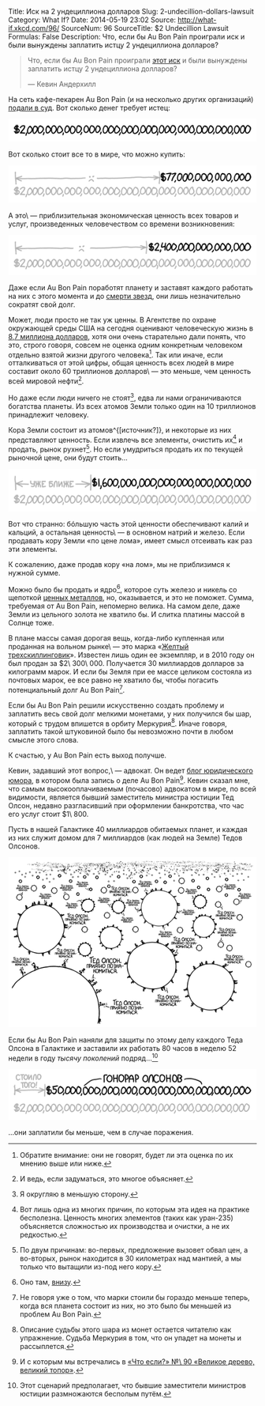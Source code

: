 Title: Иск на 2 ундециллиона долларов
Slug: 2-undecillion-dollars-lawsuit
Category: What If?
Date: 2014-05-19 23:02
Source: http://what-if.xkcd.com/96/
SourceNum: 96
SourceTitle: $2 Undecillion Lawsuit
Formulas: False
Description: Что, если бы Au Bon Pain проиграли иск и были вынуждены заплатить истцу 2 ундециллиона долларов?

> Что, если бы Au Bon Pain проиграли [этот иск][1] и были вынуждены заплатить истцу 2 ундециллиона долларов?
>
> — Кевин Андерхилл

На сеть кафе-пекарен Au Bon Pain (и на несколько других организаций) [подали в суд][2]. Вот сколько денег требует истец:

![](/uploads/096-2-undecillion-dollars-lawsuit/1ud.png "(в натуральную величину)")

Вот сколько стоит все то в мире, что можно купить:

![](/uploads/096-2-undecillion-dollars-lawsuit/world.png "(по большей части в натуральную величину, но некоторые нули маловаты)")

А это\ — приблизительная экономическая ценность всех товаров и услуг, произведенных человечеством со времени возникновения:

![](/uploads/096-2-undecillion-dollars-lawsuit/gwp.png "(Источник: xkcd.com/980, нижний правый угол)")

Даже если Au Bon Pain поработят планету и заставят каждого работать на них с этого момента и до [смерти звезд][3], они лишь незначительно сократят свой долг.

Может, люди просто не так уж ценны. В Агентстве по охране окружающей среды США на сегодня оценивают человеческую жизнь в [8,7 миллиона долларов][4], хотя они очень старательно дали понять, что это, строго говоря, совсем не оценка одним конкретным человеком отдельно взятой жизни другого человека[^1]. Так или иначе, если отталкиваться от этой цифры, общая ценность всех людей в мире составит около 60 триллионов долларов\ — это меньше, чем ценность всей мировой нефти[^2].

[^1]: Обратите внимание: они не говорят, будет ли эта оценка по их мнению выше или ниже.
[^2]: И ведь, если задуматься, это многое объясняет.

Но даже если люди ничего не стоят[^3], едва ли нами ограничиваются богатства планеты. Из всех атомов Земли только один на 10 триллионов принадлежит человеку.

[^3]: Я округляю в меньшую сторону.

Кора Земли состоит из атомов^{[источник?]}, и некоторые из них представляют ценность. Если извлечь все элементы, очистить их[^4] и продать, рынок рухнет[^5]. Но если умудриться продать их по текущей рыночной цене, они будут стоить…

[^4]: Вот лишь одна из многих причин, по которым эта идея на практике бесполезна. Ценность многих элементов (таких как уран-235) объясняется сложностью их производства и очистки, а не их редкостью.
[^5]: По двум причинам: во-первых, предложение вызовет обвал цен, а во-вторых, рынок находится в 30 километрах над мантией, а мы только что вытащили из-под него кору.

![](/uploads/096-2-undecillion-dollars-lawsuit/crust_ru.png "Никаких гарантий.")

Вот что странно: бóльшую часть этой ценности обеспечивают калий и кальций, а остальная ценность\ — в основном натрий и железо. Если продавать кору Земли «по цене лома», имеет смысл отсеивать как раз эти элементы.

К сожалению, даже продав кору «на лом», мы не приблизимся к нужной сумме.

Можно было бы продать и ядро[^6], которое суть железо и никель со щепоткой [ценных металлов][5], но, оказывается, и это не поможет. Сумма, требуемая от Au Bon Pain, непомерно велика. На самом деле, даже Земли из цельного золота не хватило бы. И слитка платины массой в Солнце тоже.

[^6]: Оно там, [внизу][6].

В плане массы самая дорогая вещь, когда-либо купленная или проданная на вольном рынке\ — это марка «[Желтый трехскиллинговик][7]». Известен лишь один ее экземпляр, и в 2010 году он был продан за \$2\ 300\ 000. Получается 30 миллиардов долларов за килограмм марок. И если бы Земля при ее массе целиком состояла из почтовых марок, ее все равно не хватило бы, чтобы погасить потенциальный долг Au Bon Pain[^7].

[^7]: Не говоря уже о том, что марки стоили бы гораздо меньше теперь, когда вся планета состоит из них, но это было бы меньшей из проблем Au Bon Pain.

Если бы Au Bon Pain решили искусственно создать проблему и заплатить весь свой долг мелкими монетами, у них получился бы шар, который с трудом впишется в орбиту Меркурия[^8]. Иначе говоря, заплатить такой штуковиной было бы невозможно почти в любом смысле этого слова.

[^8]: Описание судьбы этого шара из монет остается читателю как упражнение. Судьба Меркурия в том, что он упадет на монеты и рассыплется.

К счастью, у Au Bon Pain есть выход получше.

Кевин, задавший этот вопрос,\ — адвокат. Он ведет [блог юридического юмора][8], в котором была запись о деле Au Bon Pain[^9]. Кевин сказал мне, что самым высокооплачиваемым (почасово) адвокатом в мире, по всей видимости, является бывший заместитель министра юстиции Тед Олсон, недавно разгласивший при оформлении банкротства, что час его услуг стоит \$1\ 800.

[^9]: И с которым мы встречались в [«Что если?» №\ 90 «Великое дерево, великий топор»][9].

Пусть в нашей Галактике 40 миллиардов обитаемых планет, и каждая из них служит домом для 7 миллиардов (как людей на Земле) Тедов Олсонов.

![](/uploads/096-2-undecillion-dollars-lawsuit/olson_ru.png "— Тэб Олсаб. Приятно познакомиться.\ — О, боже, у нас тут мутация.")

Если бы Au Bon Pain наняли для защиты по этому делу каждого Теда Олсона в Галактике и заставили их работать 80 часов в неделю 52 недели в году _тысячу поколений_ подряд…[^10]

[^10]: Этот сценарий предполагает, что бывшие заместители министров юстиции размножаются бесполым путём.

![](/uploads/096-2-undecillion-dollars-lawsuit/final_ru.png "Хотите знать будущее? Представьте себе вечное «Тед Олсон. Приятно познакомиться».")

…они заплатили бы меньше, чем в случае поражения.

[1]: http://www.loweringthebar.net/2014/05/2-undecillion-dollar-demand.html

[2]: http://www.loweringthebar.net/2014/05/2-undecillion-dollar-demand.html

[3]: http://en.wikipedia.org/wiki/The_Five_Ages_of_the_Universe#Stelliferous_Era

[4]: http://yosemite.epa.gov/EE%5Cepa%5Ceed.nsf/webpages/MortalityRiskValuation.html#means

[5]: http://discovermagazine.com/2006/sep/innerfortknox

[6]: http://xkcd.com/913/

[7]: http://ru.wikipedia.org/wiki/Жёлтый_трёхскиллинговик

[8]: http://www.loweringthebar.net/

[9]: /great-tree-great-axe/

